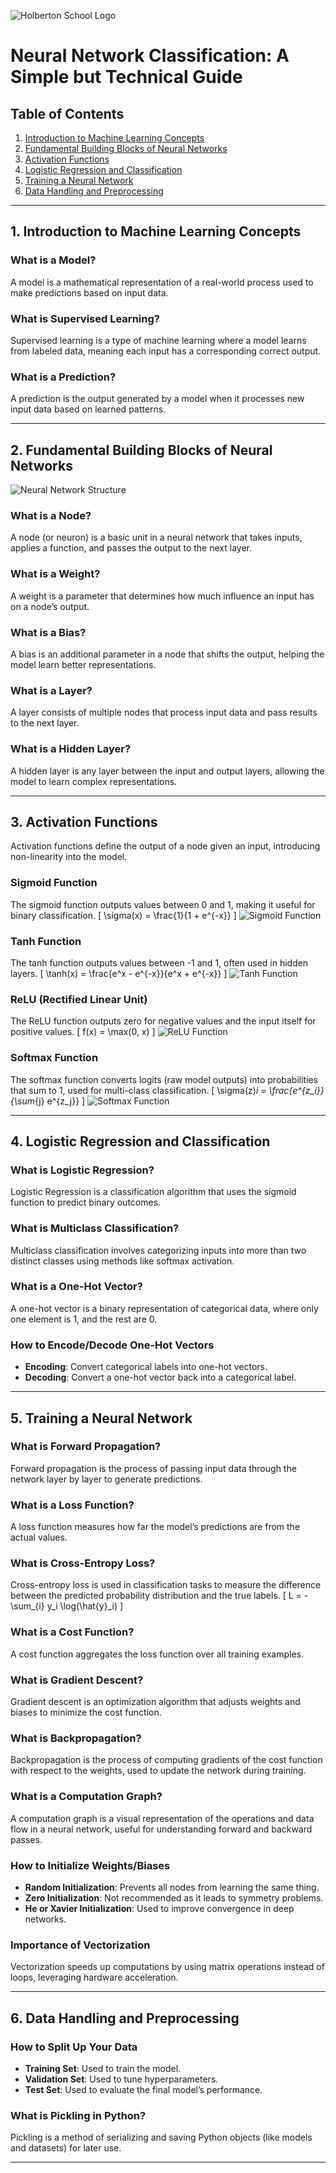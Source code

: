 ![Holberton School Logo](https://cdn.prod.website-files.com/6105315644a26f77912a1ada/63eea844ae4e3022154e2878_Holberton.png)


# Neural Network Classification: A Simple but Technical Guide

## Table of Contents
1. [Introduction to Machine Learning Concepts](#introduction-to-machine-learning-concepts)
2. [Fundamental Building Blocks of Neural Networks](#fundamental-building-blocks-of-neural-networks)
3. [Activation Functions](#activation-functions)
4. [Logistic Regression and Classification](#logistic-regression-and-classification)
5. [Training a Neural Network](#training-a-neural-network)
6. [Data Handling and Preprocessing](#data-handling-and-preprocessing)

---

## 1. Introduction to Machine Learning Concepts

### What is a Model?
A model is a mathematical representation of a real-world process used to make predictions based on input data.

### What is Supervised Learning?
Supervised learning is a type of machine learning where a model learns from labeled data, meaning each input has a corresponding correct output.

### What is a Prediction?
A prediction is the output generated by a model when it processes new input data based on learned patterns.

---

## 2. Fundamental Building Blocks of Neural Networks

![Neural Network Structure](IMAGE_URL)

### What is a Node?
A node (or neuron) is a basic unit in a neural network that takes inputs, applies a function, and passes the output to the next layer.

### What is a Weight?
A weight is a parameter that determines how much influence an input has on a node’s output.

### What is a Bias?
A bias is an additional parameter in a node that shifts the output, helping the model learn better representations.

### What is a Layer?
A layer consists of multiple nodes that process input data and pass results to the next layer.

### What is a Hidden Layer?
A hidden layer is any layer between the input and output layers, allowing the model to learn complex representations.

---

## 3. Activation Functions

Activation functions define the output of a node given an input, introducing non-linearity into the model.

### Sigmoid Function
The sigmoid function outputs values between 0 and 1, making it useful for binary classification.
\[ \sigma(x) = \frac{1}{1 + e^{-x}} \]
![Sigmoid Function](IMAGE_URL)

### Tanh Function
The tanh function outputs values between -1 and 1, often used in hidden layers.
\[ \tanh(x) = \frac{e^x - e^{-x}}{e^x + e^{-x}} \]
![Tanh Function](IMAGE_URL)

### ReLU (Rectified Linear Unit)
The ReLU function outputs zero for negative values and the input itself for positive values.
\[ f(x) = \max(0, x) \]
![ReLU Function](IMAGE_URL)

### Softmax Function
The softmax function converts logits (raw model outputs) into probabilities that sum to 1, used for multi-class classification.
\[ \sigma(z)_i = \frac{e^{z_i}}{\sum_{j} e^{z_j}} \]
![Softmax Function](IMAGE_URL)

---

## 4. Logistic Regression and Classification

### What is Logistic Regression?
Logistic Regression is a classification algorithm that uses the sigmoid function to predict binary outcomes.

### What is Multiclass Classification?
Multiclass classification involves categorizing inputs into more than two distinct classes using methods like softmax activation.

### What is a One-Hot Vector?
A one-hot vector is a binary representation of categorical data, where only one element is 1, and the rest are 0.

### How to Encode/Decode One-Hot Vectors
- **Encoding**: Convert categorical labels into one-hot vectors.
- **Decoding**: Convert a one-hot vector back into a categorical label.

---

## 5. Training a Neural Network

### What is Forward Propagation?
Forward propagation is the process of passing input data through the network layer by layer to generate predictions.

### What is a Loss Function?
A loss function measures how far the model’s predictions are from the actual values.

### What is Cross-Entropy Loss?
Cross-entropy loss is used in classification tasks to measure the difference between the predicted probability distribution and the true labels.
\[ L = -\sum_{i} y_i \log(\hat{y}_i) \]

### What is a Cost Function?
A cost function aggregates the loss function over all training examples.

### What is Gradient Descent?
Gradient descent is an optimization algorithm that adjusts weights and biases to minimize the cost function.

### What is Backpropagation?
Backpropagation is the process of computing gradients of the cost function with respect to the weights, used to update the network during training.

### What is a Computation Graph?
A computation graph is a visual representation of the operations and data flow in a neural network, useful for understanding forward and backward passes.

### How to Initialize Weights/Biases
- **Random Initialization**: Prevents all nodes from learning the same thing.
- **Zero Initialization**: Not recommended as it leads to symmetry problems.
- **He or Xavier Initialization**: Used to improve convergence in deep networks.

### Importance of Vectorization
Vectorization speeds up computations by using matrix operations instead of loops, leveraging hardware acceleration.

---

## 6. Data Handling and Preprocessing

### How to Split Up Your Data
- **Training Set**: Used to train the model.
- **Validation Set**: Used to tune hyperparameters.
- **Test Set**: Used to evaluate the final model’s performance.

### What is Pickling in Python?
Pickling is a method of serializing and saving Python objects (like models and datasets) for later use.

---


